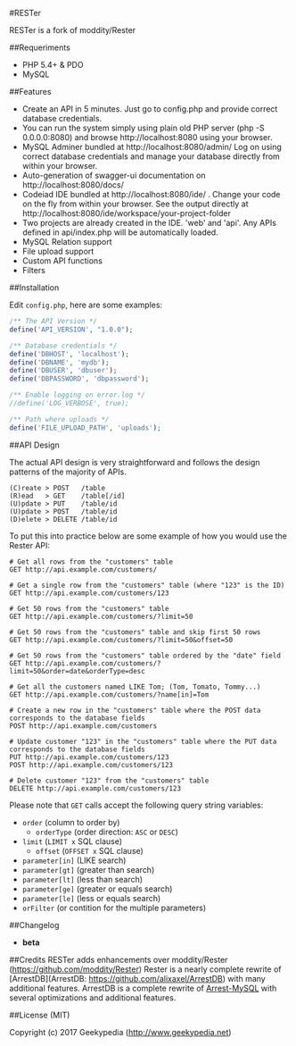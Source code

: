 #RESTer

RESTer is a fork of moddity/Rester
	
##Requeriments

- PHP 5.4+ & PDO
- MySQL

##Features

- Create an API in 5 minutes. Just go to config.php and provide correct database credentials.
- You can run the system simply using plain old PHP server (php -S 0.0.0.0:8080) and browse http://localhost:8080 using your browser.
- MySQL Adminer bundled at http://localhost:8080/admin/ Log on using correct database credentials and manage your database directly from within your browser.
- Auto-generation of swagger-ui documentation on http://localhost:8080/docs/ 
- Codeiad IDE bundled at http://localhost:8080/ide/ . Change your code on the fly from within your browser. See the output directly at http://localhost:8080/ide/workspace/your-project-folder
- Two projects are already created in the IDE. 'web' and 'api'. Any APIs defined in api/index.php will be automatically loaded.
- MySQL Relation support
- File upload support
- Custom API functions
- Filters


##Installation

Edit `config.php`, here are some examples:

```php
/** The API Version */
define('API_VERSION', "1.0.0");

/** Database credentials */
define('DBHOST', 'localhost');
define('DBNAME', 'mydb');
define('DBUSER', 'dbuser');
define('DBPASSWORD', 'dbpassword');

/** Enable logging on error.log */
//define('LOG_VERBOSE', true);

/** Path where uploads */
define('FILE_UPLOAD_PATH', 'uploads');

```

##API Design

The actual API design is very straightforward and follows the design patterns of the majority of APIs.

	(C)reate > POST   /table
	(R)ead   > GET    /table[/id]
	(U)pdate > PUT    /table/id
	(U)pdate > POST   /table/id
	(D)elete > DELETE /table/id

To put this into practice below are some example of how you would use the Rester API:

	# Get all rows from the "customers" table
	GET http://api.example.com/customers/

	# Get a single row from the "customers" table (where "123" is the ID)
	GET http://api.example.com/customers/123

	# Get 50 rows from the "customers" table
	GET http://api.example.com/customers/?limit=50

	# Get 50 rows from the "customers" table and skip first 50 rows
	GET http://api.example.com/customers/?limit=50&offset=50

	# Get 50 rows from the "customers" table ordered by the "date" field
	GET http://api.example.com/customers/?limit=50&order=date&orderType=desc
	
	# Get all the customers named LIKE Tom; (Tom, Tomato, Tommy...)
	GET http://api.example.com/customers/?name[in]=Tom

	# Create a new row in the "customers" table where the POST data corresponds to the database fields
	POST http://api.example.com/customers

	# Update customer "123" in the "customers" table where the PUT data corresponds to the database fields
	PUT http://api.example.com/customers/123
	POST http://api.example.com/customers/123

	# Delete customer "123" from the "customers" table
	DELETE http://api.example.com/customers/123

Please note that `GET` calls accept the following query string variables:

- `order` (column to order by)
  - `orderType` (order direction: `ASC` or `DESC`)
- `limit` (`LIMIT x` SQL clause)
  - `offset` (`OFFSET x` SQL clause)
- `parameter[in]` (LIKE search)
- `parameter[gt]` (greater than search)
- `parameter[lt]` (less than search)
- `parameter[ge]` (greater or equals search)
- `parameter[le]` (less or equals search)
- `orFilter` (or contition for the multiple parameters)


##Changelog

- **beta** 

##Credits
RESTer adds enhancements over moddity/Rester (https://github.com/moddity/Rester)
Rester is a nearly complete rewrite of [ArrestDB](ArrestDB: https://github.com/alixaxel/ArrestDB) with many additional features.
ArrestDB is a complete rewrite of [Arrest-MySQL](https://github.com/gilbitron/Arrest-MySQL) with several optimizations and additional features.

##License (MIT)

Copyright (c) 2017 Geekypedia (http://www.geekypedia.net)
